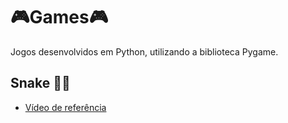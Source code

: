 # 🎮Games🎮


Jogos desenvolvidos em Python, utilizando a biblioteca Pygame.




## Snake 🐍🍎
- [Vídeo de referência]([https://www.youtube.com/watch?v=aYoNXMLyJfI])
